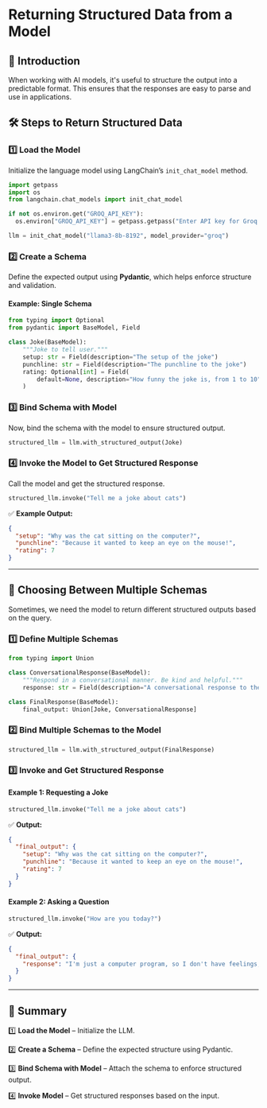 # Returning Structured Data from a Model

## 🚀 Introduction
When working with AI models, it's useful to structure the output into a predictable format. This ensures that the responses are easy to parse and use in applications.

## 🛠️ Steps to Return Structured Data


### **1️⃣  Load the Model**
Initialize the language model using LangChain’s `init_chat_model` method.

```python
import getpass
import os
from langchain.chat_models import init_chat_model

if not os.environ.get("GROQ_API_KEY"):
  os.environ["GROQ_API_KEY"] = getpass.getpass("Enter API key for Groq: ")

llm = init_chat_model("llama3-8b-8192", model_provider="groq")
```

### **2️⃣ Create a Schema**
Define the expected output using **Pydantic**, which helps enforce structure and validation.

#### **Example: Single Schema**
```python
from typing import Optional
from pydantic import BaseModel, Field

class Joke(BaseModel):
    """Joke to tell user."""
    setup: str = Field(description="The setup of the joke")
    punchline: str = Field(description="The punchline to the joke")
    rating: Optional[int] = Field(
        default=None, description="How funny the joke is, from 1 to 10"
    )
```



### **3️⃣ Bind Schema with Model**
Now, bind the schema with the model to ensure structured output.

```python
structured_llm = llm.with_structured_output(Joke)
```

### **4️⃣ Invoke the Model to Get Structured Response**
Call the model and get the structured response.

```python
structured_llm.invoke("Tell me a joke about cats")
```
✅ **Example Output:**
```json
{
  "setup": "Why was the cat sitting on the computer?",
  "punchline": "Because it wanted to keep an eye on the mouse!",
  "rating": 7
}
```

---

## 🤹 Choosing Between Multiple Schemas
Sometimes, we need the model to return different structured outputs based on the query.

### **1️⃣ Define Multiple Schemas**

```python
from typing import Union

class ConversationalResponse(BaseModel):
    """Respond in a conversational manner. Be kind and helpful."""
    response: str = Field(description="A conversational response to the user's query")

class FinalResponse(BaseModel):
    final_output: Union[Joke, ConversationalResponse]
```

### **2️⃣ Bind Multiple Schemas to the Model**

```python
structured_llm = llm.with_structured_output(FinalResponse)
```

### **3️⃣ Invoke and Get Structured Response**

#### **Example 1: Requesting a Joke**
```python
structured_llm.invoke("Tell me a joke about cats")
```
✅ **Output:**
```json
{
  "final_output": {
    "setup": "Why was the cat sitting on the computer?",
    "punchline": "Because it wanted to keep an eye on the mouse!",
    "rating": 7
  }
}
```

#### **Example 2: Asking a Question**
```python
structured_llm.invoke("How are you today?")
```
✅ **Output:**
```json
{
  "final_output": {
    "response": "I'm just a computer program, so I don't have feelings, but I'm here and ready to help you with whatever you need!"
  }
}
```

---

## 🎯 Summary
1️⃣ **Load the Model** – Initialize the LLM.

2️⃣ **Create a Schema** – Define the expected structure using Pydantic.



3️⃣ **Bind Schema with Model** – Attach the schema to enforce structured output.

4️⃣ **Invoke Model** – Get structured responses based on the input.

